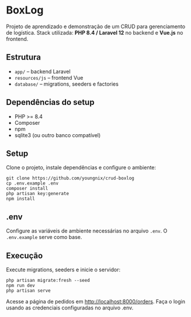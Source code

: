 # BoxLog

Projeto de aprendizado e demonstração de um CRUD para gerenciamento de logística.
Stack utilizada: **PHP 8.4 / Laravel 12** no backend e **Vue.js** no frontend.

## Estrutura

* `app/` – backend Laravel
* `resources/js` – frontend Vue
* `database/` – migrations, seeders e factories

## Dependências do setup

* PHP >= 8.4
* Composer
* npm
* sqlite3 (ou outro banco compatível)

## Setup

Clone o projeto, instale dependências e configure o ambiente:

```
git clone https://github.com/youngnix/crud-boxlog
cp .env.example .env
composer install
php artisan key:generate
npm install
```

## .env

Configure as variáveis de ambiente necessárias no arquivo `.env`.
O `.env.example` serve como base.

## Execução

Execute migrations, seeders e inicie o servidor:

```
php artisan migrate:fresh --seed
npm run dev
php artisan serve
```

Acesse a página de pedidos em [http://localhost:8000/orders](http://localhost:8000/orders).
Faça o login usando as credenciais configuradas no arquivo .env.
